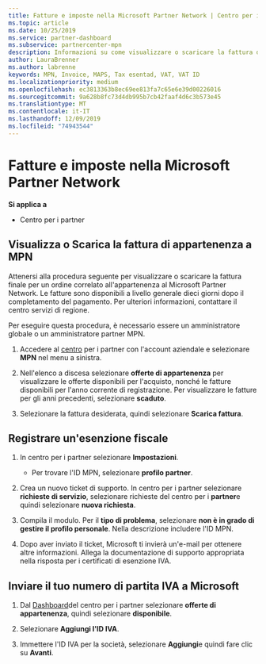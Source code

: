 ```yaml
---
title: Fatture e imposte nella Microsoft Partner Network | Centro per i partner
ms.topic: article
ms.date: 10/25/2019
ms.service: partner-dashboard
ms.subservice: partnercenter-mpn
description: Informazioni su come visualizzare o scaricare la fattura di appartenenza a MPN, oltre a file per l'esenzione fiscale e inviare a Microsoft il numero di ID IVA.
author: LauraBrenner
ms.author: labrenne
keywords: MPN, Invoice, MAPS, Tax esentad, VAT, VAT ID
ms.localizationpriority: medium
ms.openlocfilehash: ec3813363b8ec69ee813fa7c65e6e39d00226016
ms.sourcegitcommit: 9a628b8fc73d4db995b7cb42faaf4d6c3b573e45
ms.translationtype: MT
ms.contentlocale: it-IT
ms.lasthandoff: 12/09/2019
ms.locfileid: "74943544"
---
```

# <a name="invoices-and-taxes-in-the-microsoft-partner-network"></a>Fatture e imposte nella Microsoft Partner Network

**Si applica a**

-  Centro per i partner

## <a name="view-or-download-your-mpn-membership-invoice"></a>Visualizza o Scarica la fattura di appartenenza a MPN

Attenersi alla procedura seguente per visualizzare o scaricare la fattura finale per un ordine correlato all'appartenenza al Microsoft Partner Network. Le fatture sono disponibili a livello generale dieci giorni dopo il completamento del pagamento. Per ulteriori informazioni, contattare il centro servizi di regione.  

Per eseguire questa procedura, è necessario essere un amministratore globale o un amministratore partner MPN. 

1.  Accedere al [centro](https://partner.microsoft.com/dashboard/home) per i partner con l'account aziendale e selezionare **MPN** nel menu a sinistra.

4.  Nell'elenco a discesa selezionare **offerte di appartenenza** per visualizzare le offerte disponibili per l'acquisto, nonché le fatture disponibili per l'anno corrente di registrazione. Per visualizzare le fatture per gli anni precedenti, selezionare **scaduto**.

6.  Selezionare la fattura desiderata, quindi selezionare **Scarica fattura**. 

## <a name="file-a-tax-exemption"></a>Registrare un'esenzione fiscale

1.  In centro per i partner selezionare **Impostazioni**.
    - Per trovare l'ID MPN, selezionare **profilo partner**.

2.  Crea un nuovo ticket di supporto. In centro per i partner selezionare **richieste di servizio**, selezionare richieste del centro per i **partner**e quindi selezionare **nuova richiesta**.

3.  Compila il modulo. Per il **tipo di problema**, selezionare **non è in grado di gestire il profilo personale**. Nella descrizione includere l'ID MPN.

4.  Dopo aver inviato il ticket, Microsoft ti invierà un'e-mail per ottenere altre informazioni. Allega la documentazione di supporto appropriata nella risposta per i certificati di esenzione IVA.

## <a name="send-microsoft-your-vat-id-number"></a>Inviare il tuo numero di partita IVA a Microsoft

1.  Dal [Dashboard](https://partner.microsoft.com/dashboard/home)del centro per i partner selezionare **offerte di appartenenza**, quindi selezionare **disponibile**. 

2.  Selezionare **Aggiungi l'ID IVA**. 

3.  Immettere l'ID IVA per la società, selezionare **Aggiungi**e quindi fare clic su **Avanti**. 

